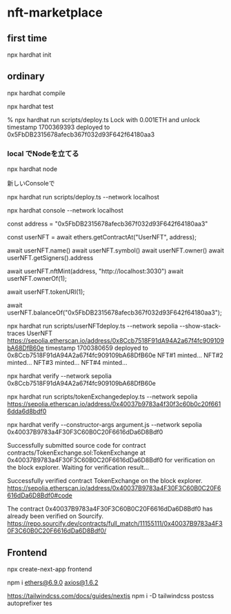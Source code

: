 # nft-marketplace

## first time
npx hardhat init

## ordinary

npx hardhat compile


npx hardhat test

 % npx hardhat run scripts/deploy.ts
Lock with 0.001ETH and unlock timestamp 1700369393 deployed to 0x5FbDB2315678afecb367f032d93F642f64180aa3

### local でNodeを立てる

npx hardhat node

新しいConsoleで

npx hardhat run scripts/deploy.ts --network localhost

npx hardhat console --network localhost


const address = "0x5FbDB2315678afecb367f032d93F642f64180aa3"

const userNFT = await ethers.getContractAt("UserNFT", address);

await userNFT.name()
await userNFT.symbol()
await userNFT.owner()
await userNFT.getSigners().address


await userNFT.nftMint(address, "http://localhost:3030")
await userNFT.ownerOf(1);

await userNFT.tokenURI(1);

await userNFT.balanceOf("0x5FbDB2315678afecb367f032d93F642f64180aa3");

npx hardhat run scripts/userNFTdeploy.ts --network sepolia --show-stack-traces
UserNFT https://sepolia.etherscan.io/address/0x8Ccb7518F91dA94A2a67f4fc909109bA68DfB60e timestamp 1700380659 deployed to 0x8Ccb7518F91dA94A2a67f4fc909109bA68DfB60e
NFT#1 minted...
NFT#2 minted...
NFT#3 minted...
NFT#4 minted...



npx hardhat verify --network sepolia 0x8Ccb7518F91dA94A2a67f4fc909109bA68DfB60e




npx hardhat run scripts/tokenExchangedeploy.ts --network sepolia
https://sepolia.etherscan.io/address/0x40037b9783a4f30f3c60b0c20f6616dda6d8bdf0

npx hardhat verify --constructor-args argument.js --network sepolia 0x40037B9783a4F30F3C60B0C20F6616dDa6D8Bdf0

Successfully submitted source code for contract
contracts/TokenExchange.sol:TokenExchange at 0x40037B9783a4F30F3C60B0C20F6616dDa6D8Bdf0
for verification on the block explorer. Waiting for verification result...

Successfully verified contract TokenExchange on the block explorer.
https://sepolia.etherscan.io/address/0x40037B9783a4F30F3C60B0C20F6616dDa6D8Bdf0#code

The contract 0x40037B9783a4F30F3C60B0C20F6616dDa6D8Bdf0 has already been verified on Sourcify.
https://repo.sourcify.dev/contracts/full_match/11155111/0x40037B9783a4F30F3C60B0C20F6616dDa6D8Bdf0/


## Frontend

npx create-next-app frontend 

npm i ethers@6.9.0 axios@1.6.2

https://tailwindcss.com/docs/guides/nextjs
npm i -D tailwindcss postcss autoprefixer
tes